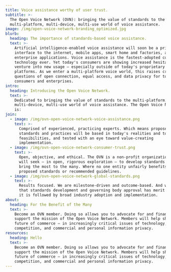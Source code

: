 ```yaml
---
title: Voice assistance worthy of user trust.
subtitle: >-
  The Open Voice Network (OVN): bringing the value of standards to the
  multi-platform, multi-device, multi-use world of voice assistance.
image: /img/open-voice-network-branding_optimized.jpg
blurb:
  heading: The importance of standards-based voice assistance.
  text: >-
    Artificial intelligence-enabled voice assistance will soon be a primary
    interface to the internet, mobile apps, smart home and factories, and
    enterprise applications. Voice assistance is the fastest-adopted consumer
    technology ever. Yet today's consumers are showing increased hesitation to
    venture into new usage – especially outside of today's proprietary
    platforms. As we enter a multi-platform voice world, this raises critical
    questions of open connection, equal access, and data privacy for today's
    consumers and enterprises.
intro:
  heading: Introducing the Open Voice Network.
  text: >-
    Dedicated to bringing the value of standards to the multi-platform,
    multi-device, multi-use world of voice assistance. The Open Voice Network
    is:
join:
  - image: /img/ovn-open-voice-network-voice-assistance.png
    text: >-
      Comprised of experienced, practicing experts. Which means proposed
      standards and practices will be based in today's realities and tomorrow's
      feasibilities, and tested with an eye toward value-creating
      implementation.
  - image: /img/ovn-open-voice-network-consumer-trust.png
    text: >-
      Open, objective, and ethical. The OVN is a non-profit organization that
      will seek – in open, rigorous exploration – to develop standards that
      bring the most to the many. Where no one entity unfairly benefits from any
      proposed standards or recommended guidelines.
  - image: /img/ovn-open-voice-network-global-standards.png
    text: >-
      Results focused. We are milestone-driven and outcome-based. And we know
      that standards development and governing body approval has merit only if
      it is followed by broad industry adoption and implementation.
about:
  heading: For the Benefit of the Many
  text: >-
    Become an OVN member. Doing so allows you to advocate for and financially
    support the mission of the Open Voice Network. Members will help shape the
    future of commerce – in increasingly critical issues of technology,
    competition, and commercial and personal information privacy.
resources:
  heading: Hello
  text: >-
    Become an OVN member. Doing so allows you to advocate for and financially
    support the mission of the Open Voice Network. Members will help shape the
    future of commerce – in increasingly critical issues of technology,
    competition, and commercial and personal information privacy.
---
```


